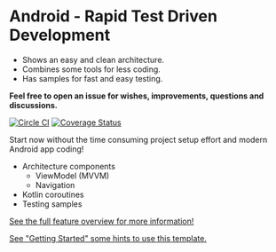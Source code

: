 # Android - Rapid Test Driven Development

* Shows an easy and clean architecture.
* Combines some tools for less coding.
* Has samples for fast and easy testing.

**Feel free to open an issue for wishes, improvements, questions and discussions.**

[![Circle CI](https://img.shields.io/circleci/project/github/nenick/android-gradle-template/rework.svg)](https://circleci.com/gh/nenick/android-gradle-template?branch=rework)
 [![Coverage Status](https://img.shields.io/coveralls/github/nenick/android-gradle-template/rework.svg)](https://coveralls.io/r/nenick/android-gradle-template?branch=rework)

Start now without the time consuming project setup effort and modern Android app coding!

* Architecture components
    * ViewModel (MVVM)
    * Navigation
* Kotlin coroutines
* Testing samples

[See the full feature overview for more information!](docs/project-features.md)

[See "Getting Started" some hints to use this template.](docs/project-getting-started.md)